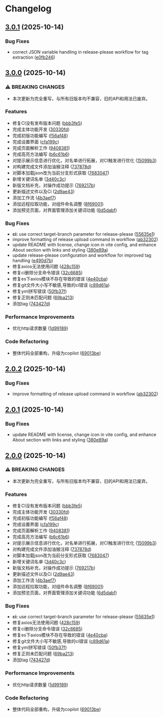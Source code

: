 # Changelog

## [3.0.1](https://github.com/bosens-China/boss-copilot/compare/new-v3.0.0...new-v3.0.1) (2025-10-14)


### Bug Fixes

* correct JSON variable handling in release-please workflow for tag extraction ([e0fb246](https://github.com/bosens-China/boss-copilot/commit/e0fb2466bcf3934a28b259cf29466be172d0264f))

## [3.0.0](https://github.com/bosens-China/boss-copilot/compare/new-v2.0.2...new-v3.0.0) (2025-10-14)


### ⚠ BREAKING CHANGES

* 本次更新为完全重写，与所有旧版本均不兼容，旧的API和用法已废弃。

### Features

* 修复CI没有发布版本问题 ([bbb3fe5](https://github.com/bosens-China/boss-copilot/commit/bbb3fe5030122295c3afbc55343e81335be150ff))
* 完成主体功能开发 ([30330fd](https://github.com/bosens-China/boss-copilot/commit/30330fd9cc34e9eb275e6e03f6d50a5c4b0c6bc8))
* 完成初版功能编写 ([f56af48](https://github.com/bosens-China/boss-copilot/commit/f56af4880681ec52cc312666cd53641cf2fc3ef6))
* 完成设置界面 ([cfa199c](https://github.com/bosens-China/boss-copilot/commit/cfa199c7cf8574c602b46e09bba7071496d7de42))
* 完成页面解析工作 ([9408381](https://github.com/bosens-China/boss-copilot/commit/94083814b6d671abfa810357beae78959751d220))
* 完成高亮方法编写 ([b6c61b6](https://github.com/bosens-China/boss-copilot/commit/b6c61b6560fae4686c4e45a5316f5ce494da77da))
* 对提示展示信息进行优化，对名单进行拓展，对CI触发进行优化 ([15099b3](https://github.com/bosens-China/boss-copilot/commit/15099b30bd51c6b0b40572cd4ac2a599e64230f5))
* 对构建完成文件添加油猴注释 ([737878d](https://github.com/bosens-China/boss-copilot/commit/737878d59e7e80f529e7cf8cef671da56cca8a02))
* 对脚本加载json改为当前分支形式获取 ([7683047](https://github.com/bosens-China/boss-copilot/commit/7683047f1a4720ef277b86a98d4ae811a185d279))
* 新增关键词名单 ([3d40c3c](https://github.com/bosens-China/boss-copilot/commit/3d40c3c8859f0f7165baee028c79b410941f1ef5))
* 新版文档补充，对操作成功提示 ([769217b](https://github.com/bosens-China/boss-copilot/commit/769217b00bc3e5ffb1e1f93751d1178cfdbde568))
* 更新描述文件以及Ci ([2d9ae43](https://github.com/bosens-China/boss-copilot/commit/2d9ae43e2b2e9cfbd9acf8505fb8ef2e84782397))
* 添加工作流 ([4b3aef7](https://github.com/bosens-China/boss-copilot/commit/4b3aef7099fa3eee6657888c3d05fc8f98b57e25))
* 添加远程拉取功能，对组件命名调整 ([8f69001](https://github.com/bosens-China/boss-copilot/commit/8f690011a609866b7a3e17314125e33a006d9023))
* 添加预览页面，对界面管理添加关键词功能 ([6d5dabf](https://github.com/bosens-China/boss-copilot/commit/6d5dabf6e88c50c37728565b71e0d9c1c37ec903))


### Bug Fixes

* **ci:** use correct target-branch parameter for release-please ([55635e1](https://github.com/bosens-China/boss-copilot/commit/55635e132914fcd018a881a9971affe84e2d89d9))
* improve formatting of release upload command in workflow ([ab32302](https://github.com/bosens-China/boss-copilot/commit/ab3230274520e2bf8e034a720a8c0fad566ddc96))
* update README with license, change icon in vite config, and enhance About section with links and styling ([380e89a](https://github.com/bosens-China/boss-copilot/commit/380e89a5e84e7857fe852acecf2046e1267ce703))
* update release-please configuration and workflow for improved tag handling ([e490d7b](https://github.com/bosens-China/boss-copilot/commit/e490d7bbcc6bf978e3b69f1e126efaa61c6112ac))
* 修复axios无法使用问题 ([428c159](https://github.com/bosens-China/boss-copilot/commit/428c159cd724f1fc74b451487340767fb7f2be2f))
* 修复ci删除分支命令错误 ([32c6685](https://github.com/bosens-China/boss-copilot/commit/32c66856e4f555e26f788d48d2d542c7fdf69a04))
* 修复es下axios模块不存在导致的错误 ([4e40cba](https://github.com/bosens-China/boss-copilot/commit/4e40cbac1127cc11cc79f60fdb2b600e485369d3))
* 修复git文件大小写不敏感,导致的ci错误 ([c89d61a](https://github.com/bosens-China/boss-copilot/commit/c89d61a31f66ab8f5f5bf96ed99e81746d9c7e8a))
* 修复yml拼写错误 ([50fb37f](https://github.com/bosens-China/boss-copilot/commit/50fb37f4359d594fb1708845a24b0ebc66cb207b))
* 修复正则未匹配问题 ([69ba213](https://github.com/bosens-China/boss-copilot/commit/69ba213b7c86976999e04c0993e8562182a9b73b))
* 添加tag ([743427d](https://github.com/bosens-China/boss-copilot/commit/743427dacfe083ae38251c0352eb08209d868cc4))


### Performance Improvements

* 优化http请求数量 ([1d99189](https://github.com/bosens-China/boss-copilot/commit/1d99189bcdfbeba525f8211db3dea704d326ac29))


### Code Refactoring

* 整体代码全部重构，升级为copilot ([69013be](https://github.com/bosens-China/boss-copilot/commit/69013bebb3ab39dff625366c86bcfdc46ba9efa5))

## [2.0.2](https://github.com/bosens-China/boss-copilot/compare/new-vv2.0.1...new-vv2.0.2) (2025-10-14)


### Bug Fixes

* improve formatting of release upload command in workflow ([ab32302](https://github.com/bosens-China/boss-copilot/commit/ab3230274520e2bf8e034a720a8c0fad566ddc96))

## [2.0.1](https://github.com/bosens-China/boss-copilot/compare/new-vv2.0.0...new-vv2.0.1) (2025-10-14)


### Bug Fixes

* update README with license, change icon in vite config, and enhance About section with links and styling ([380e89a](https://github.com/bosens-China/boss-copilot/commit/380e89a5e84e7857fe852acecf2046e1267ce703))

## [2.0.0](https://github.com/bosens-China/boss-copilot/compare/new-vv1.2.4...new-vv2.0.0) (2025-10-14)


### ⚠ BREAKING CHANGES

* 本次更新为完全重写，与所有旧版本均不兼容，旧的API和用法已废弃。

### Features

* 修复CI没有发布版本问题 ([bbb3fe5](https://github.com/bosens-China/boss-copilot/commit/bbb3fe5030122295c3afbc55343e81335be150ff))
* 完成主体功能开发 ([30330fd](https://github.com/bosens-China/boss-copilot/commit/30330fd9cc34e9eb275e6e03f6d50a5c4b0c6bc8))
* 完成初版功能编写 ([f56af48](https://github.com/bosens-China/boss-copilot/commit/f56af4880681ec52cc312666cd53641cf2fc3ef6))
* 完成设置界面 ([cfa199c](https://github.com/bosens-China/boss-copilot/commit/cfa199c7cf8574c602b46e09bba7071496d7de42))
* 完成页面解析工作 ([9408381](https://github.com/bosens-China/boss-copilot/commit/94083814b6d671abfa810357beae78959751d220))
* 完成高亮方法编写 ([b6c61b6](https://github.com/bosens-China/boss-copilot/commit/b6c61b6560fae4686c4e45a5316f5ce494da77da))
* 对提示展示信息进行优化，对名单进行拓展，对CI触发进行优化 ([15099b3](https://github.com/bosens-China/boss-copilot/commit/15099b30bd51c6b0b40572cd4ac2a599e64230f5))
* 对构建完成文件添加油猴注释 ([737878d](https://github.com/bosens-China/boss-copilot/commit/737878d59e7e80f529e7cf8cef671da56cca8a02))
* 对脚本加载json改为当前分支形式获取 ([7683047](https://github.com/bosens-China/boss-copilot/commit/7683047f1a4720ef277b86a98d4ae811a185d279))
* 新增关键词名单 ([3d40c3c](https://github.com/bosens-China/boss-copilot/commit/3d40c3c8859f0f7165baee028c79b410941f1ef5))
* 新版文档补充，对操作成功提示 ([769217b](https://github.com/bosens-China/boss-copilot/commit/769217b00bc3e5ffb1e1f93751d1178cfdbde568))
* 更新描述文件以及Ci ([2d9ae43](https://github.com/bosens-China/boss-copilot/commit/2d9ae43e2b2e9cfbd9acf8505fb8ef2e84782397))
* 添加工作流 ([4b3aef7](https://github.com/bosens-China/boss-copilot/commit/4b3aef7099fa3eee6657888c3d05fc8f98b57e25))
* 添加远程拉取功能，对组件命名调整 ([8f69001](https://github.com/bosens-China/boss-copilot/commit/8f690011a609866b7a3e17314125e33a006d9023))
* 添加预览页面，对界面管理添加关键词功能 ([6d5dabf](https://github.com/bosens-China/boss-copilot/commit/6d5dabf6e88c50c37728565b71e0d9c1c37ec903))


### Bug Fixes

* **ci:** use correct target-branch parameter for release-please ([55635e1](https://github.com/bosens-China/boss-copilot/commit/55635e132914fcd018a881a9971affe84e2d89d9))
* 修复axios无法使用问题 ([428c159](https://github.com/bosens-China/boss-copilot/commit/428c159cd724f1fc74b451487340767fb7f2be2f))
* 修复ci删除分支命令错误 ([32c6685](https://github.com/bosens-China/boss-copilot/commit/32c66856e4f555e26f788d48d2d542c7fdf69a04))
* 修复es下axios模块不存在导致的错误 ([4e40cba](https://github.com/bosens-China/boss-copilot/commit/4e40cbac1127cc11cc79f60fdb2b600e485369d3))
* 修复git文件大小写不敏感,导致的ci错误 ([c89d61a](https://github.com/bosens-China/boss-copilot/commit/c89d61a31f66ab8f5f5bf96ed99e81746d9c7e8a))
* 修复yml拼写错误 ([50fb37f](https://github.com/bosens-China/boss-copilot/commit/50fb37f4359d594fb1708845a24b0ebc66cb207b))
* 修复正则未匹配问题 ([69ba213](https://github.com/bosens-China/boss-copilot/commit/69ba213b7c86976999e04c0993e8562182a9b73b))
* 添加tag ([743427d](https://github.com/bosens-China/boss-copilot/commit/743427dacfe083ae38251c0352eb08209d868cc4))


### Performance Improvements

* 优化http请求数量 ([1d99189](https://github.com/bosens-China/boss-copilot/commit/1d99189bcdfbeba525f8211db3dea704d326ac29))


### Code Refactoring

* 整体代码全部重构，升级为copilot ([69013be](https://github.com/bosens-China/boss-copilot/commit/69013bebb3ab39dff625366c86bcfdc46ba9efa5))
